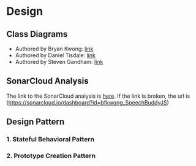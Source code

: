 # Design 

## Class Diagrams 

- Authored by Bryan Kwong: [link](https://www.google.com/)
- Authored by Daniel Tisdale: [link](https://www.google.com/)
- Authored by Steven Gandham: [link](https://www.google.com/)

## SonarCloud Analysis

The link to the SonarCloud analysis is [here](https://sonarcloud.io/dashboard?id=bfkwong_SpeechBuddyJS). If the link is broken, the url is (https://sonarcloud.io/dashboard?id=bfkwong_SpeechBuddyJS)

## Design Pattern 

### 1. Stateful Behavioral Pattern 

### 2. Prototype Creation Pattern

